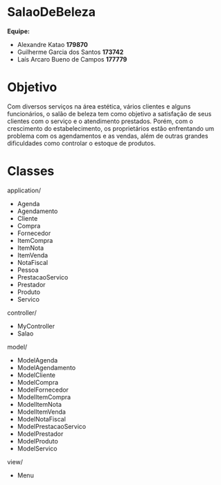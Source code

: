 # SalaoDeBeleza

**Equipe:**

* Alexandre Katao **179870**
* Guilherme Garcia dos Santos **173742**
* Laís Arcaro Bueno de Campos **177779**

# Objetivo
Com diversos serviços na área estética, vários clientes e alguns funcionários, o salão de beleza tem como objetivo a satisfação de seus clientes com o serviço e o atendimento prestados. Porém, com o crescimento do estabelecimento, os proprietários estão enfrentando um problema com os agendamentos e as vendas, além de outras grandes dificuldades como controlar o estoque de produtos.

# Classes
application/
- Agenda
- Agendamento
- Cliente
- Compra
- Fornecedor
- ItemCompra
- ItemNota
- ItemVenda
- NotaFiscal
- Pessoa
- PrestacaoServico
- Prestador
- Produto
- Servico

controller/
- MyController
- Salao

model/
- ModelAgenda
- ModelAgendamento
- ModelCliente
- ModelCompra
- ModelFornecedor
- ModelItemCompra
- ModelItemNota
- ModelItemVenda
- ModelNotaFiscal
- ModelPrestacaoServico
- ModelPrestador
- ModelProduto
- ModelServico

view/
- Menu
